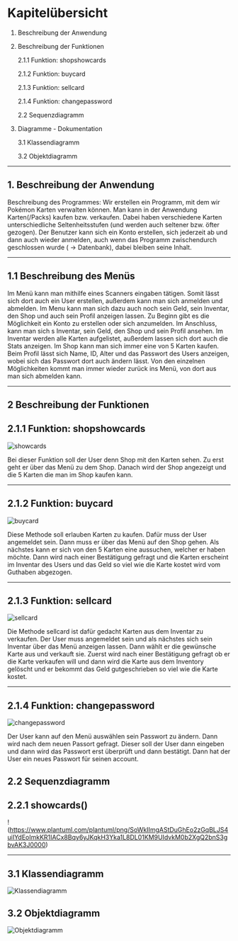 # Kapitelübersicht

1. Beschreibung der Anwendung
   

2. Beschreibung der Funktionen 
   
   2.1.1 Funktion: shopshowcards

   2.1.2 Funktion: buycard

   2.1.3 Funktion: sellcard

   2.1.4 Funktion: changepassword

   2.2 Sequenzdiagramm

3. Diagramme - Dokumentation

   3.1 Klassendiagramm

   3.2 Objektdiagramm
---


## 1. Beschreibung der Anwendung

Beschreibung des Programmes:
Wir erstellen ein Programm, mit dem wir Pokémon Karten verwalten können. Man kann in der  Anwendung Karten(/Packs) kaufen bzw. verkaufen. Dabei haben verschiedene Karten unterschiedliche Seltenheitsstufen (und werden auch seltener bzw. öfter gezogen). Der Benutzer kann sich ein Konto erstellen, sich jederzeit ab und dann auch wieder anmelden, auch wenn das Programm zwischendurch geschlossen wurde ( -> Datenbank), dabei bleiben seine Inhalt.

--- 

## 1.1 Beschreibung des Menüs
Im Menü kann man mithilfe eines Scanners eingaben tätigen. Somit lässt sich dort auch ein User erstellen, außerdem kann man sich anmelden und abmelden. Im Menu kann man sich dazu auch noch sein Geld, sein Inventar, den Shop und auch sein Profil anzeigen lassen.
Zu Beginn gibt es die Möglichkeit ein Konto zu erstellen oder sich anzumelden. Im Anschluss, kann man sich s Inventar, sein Geld, den Shop und sein Profil ansehen. Im Inventar werden alle Karten aufgelistet, außerdem lassen sich dort auch die Stats anzeigen. Im Shop kann man sich immer eine von 5 Karten kaufen. Beim Profil lässt sich Name, ID, Alter und das Passwort des Users anzeigen, wobei sich das Passwort dort auch ändern lässt. Von den einzelnen Möglichkeiten kommt man immer wieder zurück ins Menü, von dort aus man sich abmelden kann.

---
## 2 Beschreibung der Funktionen


## 2.1.1 Funktion: **shopshowcards**

![showcards](https://www.plantuml.com/plantuml/proxy?cache=no&src=https://raw.githubusercontent.com/HEBK-BGM/Verwaltungssoftware_Team_4/main/Docs/Pflichtenheft/Diagramme/Funktion_shopkartenanzeigen.iuml)

Bei dieser Funktion soll der User denn Shop mit den Karten sehen. Zu erst geht er über das Menü zu dem Shop. Danach wird der Shop angezeigt und die 5 Karten die man im Shop kaufen kann.

---

## 2.1.2 Funktion: **buycard**

![buycard](https://www.plantuml.com/plantuml/proxy?cache=no&src=https://raw.githubusercontent.com/HEBK-BGM/Verwaltungssoftware_Team_4/main/Docs/Pflichtenheft/Diagramme/Funktion_buycard.iuml)

Diese Methode soll erlauben Karten zu kaufen. Dafür muss der User angemeldet sein. Dann muss er über das Menü auf den Shop gehen. Als nächstes kann er sich von den 5 Karten eine aussuchen, welcher er haben möchte. Dann wird nach einer Bestätigung gefragt und die Karten erscheint im Inventar des Users und das Geld so viel wie die Karte kostet wird vom Guthaben abgezogen.

---
## 2.1.3 Funktion: **sellcard**
![sellcard](https://www.plantuml.com/plantuml/proxy?cache=no&src=https://raw.githubusercontent.com/HEBK-BGM/Verwaltungssoftware_Team_4/main/Docs/Pflichtenheft/Diagramme/Funktion_sellcard.iuml)

Die Methode sellcard ist dafür gedacht Karten aus dem Inventar zu verkaufen. Der User muss angemeldet sein und als nächstes sich sein Inventar über das Menü anzeigen lassen. Dann wählt er die gewünsche Karte aus und verkauft sie. Zuerst wird nach einer Bestätigung gefragt ob er die Karte verkaufen will und dann wird die Karte aus dem Inventory gelöscht und er bekommt das Geld gutgeschrieben so viel wie die Karte kostet.

---



## 2.1.4 Funktion: **changepassword**
![changepassword](https://www.plantuml.com/plantuml/proxy?cache=no&src=https://raw.githubusercontent.com/HEBK-BGM/Verwaltungssoftware_Team_4/main/Docs/Pflichtenheft/Diagramme/Funktion_changepassword.iuml)


Der User kann auf den Menü auswählen sein Passwort zu ändern. Dann wird nach dem neuen Passort gefragt. Dieser soll der User dann eingeben und dann wird das Passwort erst überprüft und dann bestätigt. Dann hat der User ein neues Passwort für seinen account.



## 2.2 Sequenzdiagramm 

## 2.2.1 showcards()

!(https://www.plantuml.com/plantuml/png/SoWkIImgAStDuGhEo2zGqBLJS4uiIYdEoImkKR1IACx8Bqy6yJKqkH3Yka1L8DL01KM9UIdvkM0b2XgQ2bnS3gbvAK3J0000)

---


## 3.1 Klassendiagramm 

![Klassendiagramm](https://www.plantuml.com/plantuml/proxy?cache=no&src=https://raw.githubusercontent.com/HEBK-BGM/Verwaltungssoftware_Team_4/main/Docs/Pflichtenheft/Diagramme/Klassendiagramm-Card.iuml)




## 3.2  Objektdiagramm 

![Objektdiagramm](https://www.plantuml.com/plantuml/proxy?cache=no&src=https://raw.githubusercontent.com/HEBK-BGM/Verwaltungssoftware_Team_4/main/Docs/Pflichtenheft/Diagramme/objektdiagramm.iuml)

 